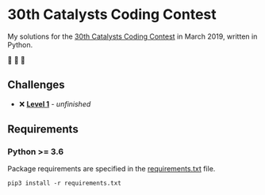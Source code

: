 # 30th Catalysts Coding Contest

My solutions for the [30th Catalysts Coding Contest](https://codingcontest.org/) in March 2019, written in Python.

:goat: :goat: :goat:

## Challenges

- :x: **[Level 1](data/level1/Level1.pdf)** - *unfinished*

## Requirements

### Python >= 3.6

Package requirements are specified in the [requirements.txt](requirements.txt) file.

```
pip3 install -r requirements.txt
```
